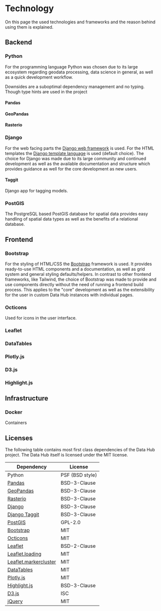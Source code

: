 # Technology

On this page the used technologies and frameworks and the reason behind using them is explained.

## Backend

### Python

For the programming language Python was chosen due to its large ecosystem regarding geodata processing, data science in general, as well as a quick development workflow.

Downsides are a suboptimal dependency management and no typing. Though type hints are used in the project


#### Pandas

#### GeoPandas

#### Rasterio

#### 

### Django 

For the web facing parts the [Django web framework](https://www.djangoproject.com/) is used. For the HTML templates the [Django template language](https://docs.djangoproject.com/en/5.0/ref/templates/language/) is used (default choice). The choice for Django was made due to its large community and continued development as well as the available documentation and structure which provides guidance as well for the core development as new users. 


#### Taggit

Django app for tagging models.

### PostGIS

The PostgreSQL based PostGIS database for spatial data provides easy handling of spatial data types as well as the benefits of a relational database.


## Frontend

### Bootstrap

For the styling of HTML/CSS the [Bootstrap](https://getbootstrap.com/) framework is used. It provides ready-to-use HTML components and a documentation, as well as grid system and general styling defaults/helpers. In contrast to other frontend frameworks, like Tailwind, the choice of Bootstrap was made to provide and use components directly without the need of running a frontend build process. This applies to the "core" development as well as the extensibility for the user in custom Data Hub instances with individual pages.

### Octicons

Used for icons in the user interface.

### Leaflet

### DataTables

### Plotly.js

### D3.js

### Highlight.js

## Infrastructure

### Docker

Containers


## Licenses

The following table contains most first class dependencies of the Data Hub project. The Data Hub itself is licensed under the MIT license.

| Dependency                                                   | License         |
| ------------------------------------------------------------ | --------------- |
| Python                                                       | PSF (BSD style) |
| [Pandas](https://github.com/pandas-dev/pandas/)              | BSD-3-Clause    |
| [GeoPandas](https://github.com/geopandas/geopandas)          | BSD-3-Clause    |
| [Rasterio](https://github.com/rasterio/rasterio)             | BSD-3-Clause    |
| [Django](https://github.com/django/django)                   | BSD-3-Clause    |
| [Django Taggit](https://github.com/jazzband/django-taggit)   | BSD-3-Clause    |
| [PostGIS](https://github.com/postgis/postgis)                | GPL-2.0         |
| [Bootstrap](https://github.com/twbs/bootstrap)               | MIT             |
| [Octicons](https://github.com/primer/octicons)               | MIT             |
| [Leaflet](https://github.com/Leaflet/Leaflet)                | BSD-2-Clause    |
| [Leaflet.loading](https://github.com/ebrelsford/Leaflet.loading) | MIT             |
| [Leaflet.markercluster](https://github.com/Leaflet/Leaflet.markercluster) | MIT             |
| [DataTables](https://github.com/DataTables/DataTables)       | MIT             |
| [Plotly.js](https://github.com/plotly/plotly.js)             | MIT             |
| [Highlight.js](https://github.com/highlightjs/highlight.js)  | BSD-3-Clause    |
| [D3.js](https://github.com/d3/d3)                            | ISC             |
| [jQuery](https://github.com/jquery/jquery)                   | MIT             |
